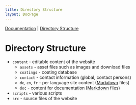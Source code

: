 ```yaml
---
title: Directory Structure
layout: DocPage
---
```

[Documentation](/doc) | [Directory Structure](/doc/structure)

# Directory Structure

- `content` - editable content of the website
  - `assets` - asset files such as images and download files
  - `coatings` - coating database
  - `contact` - contact information (global, contact persons)
  - `de`, `en`, `fr` - per language site content ([Markdown](/doc/markdown) files)
  - `doc` - content for documentation ([Markdown](/doc/markdown) files)
- `scripts` - various scripts
- `src` - source files of the website
